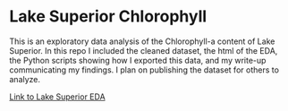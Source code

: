 # Lake Superior Chlorophyll

This is an exploratory data analysis of the Chlorophyll-a content of Lake Superior. In this repo I included the cleaned dataset, the html of the EDA, the Python scripts showing how I exported this data, and my write-up communicating my findings. I plan on publishing the dataset for others to analyze. 

[Link to Lake Superior EDA](https://reidbrown98.github.io/Lake-Superior-Chlorophyll/Lake-Superior-Data-Analysis.html)

